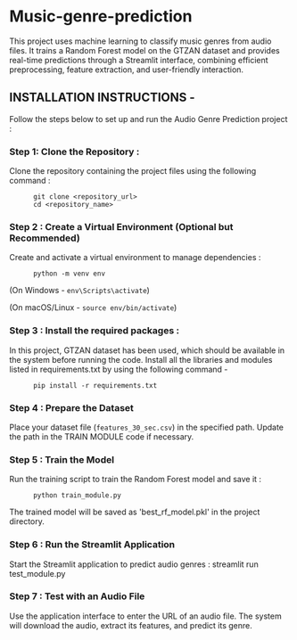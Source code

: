 # Music-genre-prediction
This project uses machine learning to classify music genres from audio files. It trains a Random Forest model on the GTZAN dataset and provides real-time predictions through a Streamlit interface, combining efficient preprocessing, feature extraction, and user-friendly interaction.

## INSTALLATION INSTRUCTIONS -
Follow the steps below to set up and run the Audio Genre Prediction project :

### Step 1: Clone the Repository :
Clone the repository containing the project files using the following command :

          git clone <repository_url>
          cd <repository_name>
          
### Step 2 : Create a Virtual Environment (Optional but Recommended)
Create and activate a virtual environment to manage dependencies :
          
          python -m venv env
(On Windows - `env\Scripts\activate`)

(On macOS/Linux - `source env/bin/activate`)

### Step 3 : Install the required packages :
In this project, GTZAN dataset has been used, which should be available in the system before running the code.
Install all the libraries and modules listed in requirements.txt by using the following command -

          pip install -r requirements.txt

### Step 4 : Prepare the Dataset
Place your dataset file (`features_30_sec.csv`) in the specified path. Update the path in the TRAIN MODULE code if necessary.

### Step 5 : Train the Model
Run the training script to train the Random Forest model and save it :
          
          python train_module.py
The trained model will be saved as 'best_rf_model.pkl' in the project directory.

### Step 6 : Run the Streamlit Application
Start the Streamlit application to predict audio genres :
streamlit run test_module.py

### Step 7 : Test with an Audio File
Use the application interface to enter the URL of an audio file. The system will download the audio, extract its features, and predict its genre.
